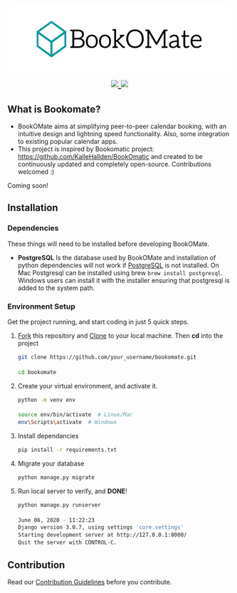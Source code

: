 <h1 align="center">
  <img src="https://raw.githubusercontent.com/Bookomate/bookomate/master/assets/banner.png" ></br>
  <a href="https://gitter.im/Bookomate/community?utm_source=badge&utm_medium=badge&utm_campaign=pr-badge">
        <img src="https://badges.gitter.im/Bookomate/community.svg">
    </a>
    <a href="https://travis-ci.com/github/Bookomate/bookomate">
        <img src="https://travis-ci.com/Bookomate/bookomate.svg?branch=master">
    </a>
</h1>

## What is Bookomate?

- BookOMate aims at simplifying peer-to-peer calendar booking, with an intuitive design and lightning speed functionality. Also, some integration to existing popular calendar apps.
- This project is inspired by Bookomatic project: https://github.com/KalleHallden/BookOmatic and created to be continuously updated and completely open-source. Contributions welcomed :)

Coming soon!

## Installation
### Dependencies
These things will need to be installed before developing BookOMate.
- **PostgreSQL** Is the database used by BookOMate and installation of python dependencies will not work if [PostgreSQL](https://www.postgresql.org/download/) is not installed.
On Mac Postgresql can be installed using brew ```brew install postgresql```. Windows users can install it with the installer ensuring that postgresql is added to the system path.

### Environment Setup
Get the project running, and start coding in just 5 quick steps.

1. [Fork](https://github.com/Bookomate/bookomate/fork) this repository and
   [Clone](https://www.atlassian.com/git/tutorials/setting-up-a-repository/git-clone) to your   local machine. Then  **cd** into the project

   ```bash
   git clone https://github.com/your_username/bookomate.git

   cd bookomate
   ```

2. Create your virtual environment, and activate it.

   ```bash
   python -m venv env

   source env/bin/activate  # Linux/Mac
   env\Scripts\activate  # Windows
   ```

3. Install dependancies

   ```bash
   pip install -r requirements.txt
   ```

4. Migrate your database

   ```bash
   python manage.py migrate
   ```

5. Run local server to verify, and **DONE**!

   ```bash
   python manage.py runserver

   June 06, 2020 - 11:22:23
   Django version 3.0.7, using settings 'core.settings'
   Starting development server at http://127.0.0.1:8000/
   Quit the server with CONTROL-C.
   ```
## Contribution

Read our [Contribution Guidelines](CONTRIBUTING.md) before you contribute.

